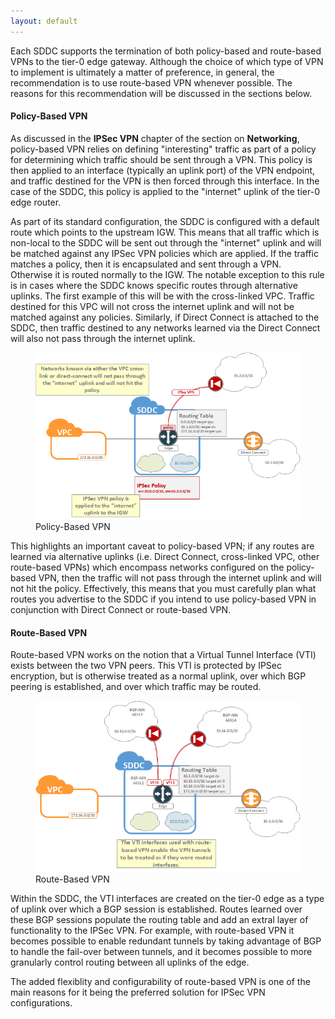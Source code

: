 ```yaml
---
layout: default
---
```



Each SDDC supports the termination of both policy-based and route-based VPNs to the tier-0 edge gateway. Although the choice of which type of VPN to implement is ultimately a matter of preference, in general, the recommendation is to use route-based VPN whenever possible. The reasons for this recommendation will be discussed in the sections below.

#### Policy-Based VPN
As discussed in the **IPSec VPN** chapter of the section on **Networking**, policy-based VPN relies on defining "interesting" traffic as part of a policy for determining which traffic should be sent through a VPN. This policy is then applied to an interface (typically an uplink port) of the VPN endpoint, and traffic destined for the VPN is then forced through this interface. In the case of the SDDC, this policy is applied to the "internet" uplink of the tier-0 edge router.

As part of its standard configuration, the SDDC is configured with a default route which points to the upstream IGW. This means that all traffic which is non-local to the SDDC will be sent out through the "internet" uplink and will be matched against any IPSec VPN policies which are applied. If the traffic matches a policy, then it is encapsulated and sent through a VPN. Otherwise it is routed normally to the IGW. The notable exception to this rule is in cases where the SDDC knows specific routes through alternative uplinks. The first example of this will be with the cross-linked VPC. Traffic destined for this VPC will not cross the internet uplink and will not be matched against any policies. Similarly, if Direct Connect is attached to the SDDC, then traffic destined to any networks learned via the Direct Connect will also not pass through the internet uplink. 

<figure>
  <img src="./illustrations/sddcPolicyBasedVPN.png">
  <figcaption>Policy-Based VPN</figcaption>
</figure>

This highlights an important caveat to policy-based VPN; if any routes are learned via alternative uplinks (i.e. Direct Connect, cross-linked VPC, other route-based VPNs) which encompass networks configured on the policy-based VPN, then the traffic will not pass through the internet uplink and will not hit the policy. Effectively, this means that you must carefully plan what routes you advertise to the SDDC if you intend to use policy-based VPN in conjunction with Direct Connect or route-based VPN.


#### Route-Based VPN
Route-based VPN works on the notion that a Virtual Tunnel Interface (VTI) exists between the two VPN peers. This VTI is protected by IPSec encryption, but is otherwise treated as a normal uplink, over which BGP peering is established, and over which traffic may be routed.

<figure>
  <img src="./illustrations/sddcRouteBasedVPN.png">
  <figcaption>Route-Based VPN</figcaption>
</figure>

Within the SDDC, the VTI interfaces are created on the tier-0 edge as a type of uplink over which a BGP session is established. Routes learned over these BGP sessions populate the routing table and add an extral layer of functionality to the IPSec VPN. For example, with route-based VPN it becomes possible to enable redundant tunnels by taking advantage of BGP to handle the fail-over between tunnels, and it becomes possible to more granularly control routing between all uplinks of the edge.

The added flexiblity and configurability of route-based VPN is one of the main reasons for it being the preferred solution for IPSec VPN configurations.
